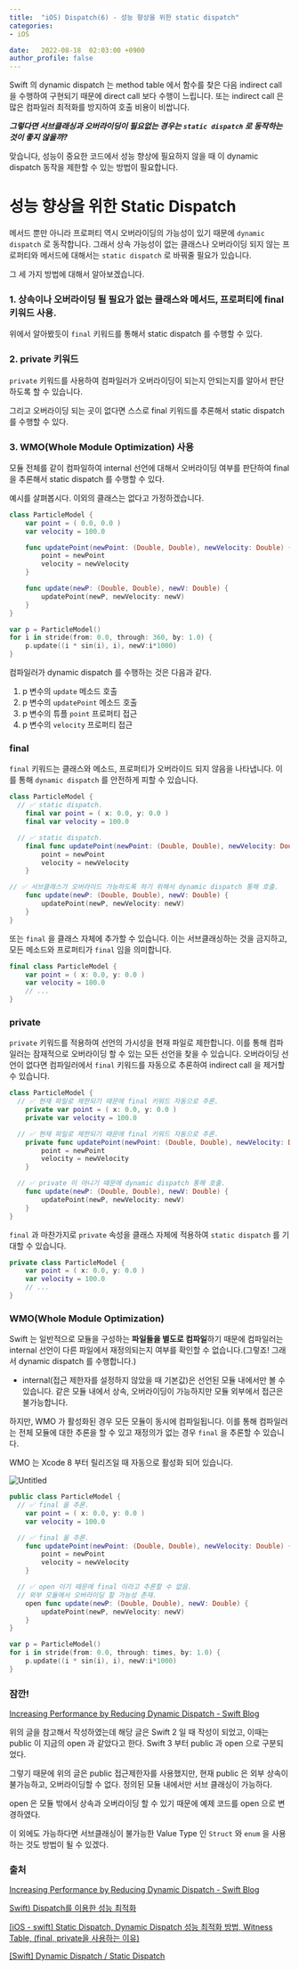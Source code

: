 ```yaml
---
title:  "iOS) Dispatch(6) - 성능 향상을 위한 static dispatch"
categories:
- iOS

date:   2022-08-18  02:03:00 +0900
author_profile: false
---
```

Swift 의 dynamic dispatch 는 method table 에서 함수를 찾은 다음 indirect call 을 수행하여 구현되기 때문에 direct call 보다 수행이 느립니다. 또는 indirect call 은 많은 컴파일러 최적화를 방지하여 호출 비용이 비쌉니다.

***그렇다면 서브클래싱과 오버라이딩이 필요없는 경우는  `static dispatch` 로 동작하는 것이 좋지 않을까?***

맞습니다, 성능이 중요한 코드에서 성능 향상에 필요하지 않을 때 이 dynamic dispatch 동작을 제한할 수 있는 방법이 필요합니다.

# 성능 향상을 위한 Static Dispatch

메서드 뿐만 아니라 프로퍼티 역시 오버라이딩의 가능성이 있기 때문에 `dynamic dispatch` 로 동작합니다. 그래서 상속 가능성이 없는 클래스나 오버라이딩 되지 않는 프로퍼티와 메서드에 대해서는 `static dispatch` 로 바꿔줄 필요가 있습니다.

그 세 가지 방법에 대해서 알아보겠습니다.

### 1. 상속이나 오버라이딩 될 필요가 없는 클래스와 메서드, 프로퍼티에 final 키워드 사용.

위에서 알아봤듯이 `final` 키워드를 통해서 static dispatch 를 수행할 수 있다.

### 2. private 키워드

`private` 키워드를 사용하여 컴파일러가 오버라이딩이 되는지 안되는지를 알아서 판단하도록 할 수 있습니다.

그리고 오버라이딩 되는 곳이 없다면 스스로 final 키워드를 추론해서 static dispatch 를 수행할 수 있다.

### 3. WMO(Whole Module Optimization) 사용

모듈 전체를 같이 컴파일하여 internal 선언에 대해서 오버라이딩 여부를 판단하여 final 을 추론해서 static dispatch 를 수행할 수 있다.

예시를 살펴봅시다. 이외의 클래스는 없다고 가정하겠습니다.

```swift
class ParticleModel {
    var point = ( 0.0, 0.0 )
    var velocity = 100.0

    func updatePoint(newPoint: (Double, Double), newVelocity: Double) {
        point = newPoint
        velocity = newVelocity
    }

    func update(newP: (Double, Double), newV: Double) {
        updatePoint(newP, newVelocity: newV)
    }
}

var p = ParticleModel()
for i in stride(from: 0.0, through: 360, by: 1.0) {
    p.update((i * sin(i), i), newV:i*1000)
}
```

컴파일러가 dynamic dispatch 를 수행하는 것은 다음과 같다.

1. p 변수의 `update` 메소드 호출
2. p 변수의 `updatePoint` 메소드 호출
3. p 변수의 튜플 `point` 프로퍼티 접근
4. p 변수의 `velocity` 프로퍼티 접근

### final

`final` 키워드는 클래스와 메소드, 프로퍼티가 오버라이드 되지 않음을 나타냅니다. 이를 통해 `dynamic dispatch` 를 안전하게 피할 수 있습니다.

```swift
class ParticleModel {
  // ✅ static dispatch.
    final var point = ( x: 0.0, y: 0.0 )
    final var velocity = 100.0

  // ✅ static dispatch.
    final func updatePoint(newPoint: (Double, Double), newVelocity: Double) {
        point = newPoint
        velocity = newVelocity
    }

// ✅ 서브클래스가 오버라이드 가능하도록 하기 위해서 dynamic dispatch 통해 호출.
    func update(newP: (Double, Double), newV: Double) {
        updatePoint(newP, newVelocity: newV)
    }
}
```

또는 `final` 을 클래스 자체에 추가할 수 있습니다. 이는 서브클래싱하는 것을 금지하고, 모든 메소드와 프로퍼티가 `final` 임을 의미합니다.

```swift
final class ParticleModel {
    var point = ( x: 0.0, y: 0.0 )
    var velocity = 100.0
    // ...
}
```

### private

`private` 키워드를 적용하여 선언의 가시성을 현재 파일로 제한합니다. 이를 통해 컴파일러는 잠재적으로 오버라이딩 할 수 있는 모든 선언을 찾을 수 있습니다. 오버라이딩 선언이 없다면 컴파일러에서 `final` 키워드를 자동으로 추론하여 indirect call 을 제거할 수 있습니다.

```swift
class ParticleModel {
  // ✅ 현재 파일로 제한되기 때문에 final 키워드 자동으로 추론.
    private var point = ( x: 0.0, y: 0.0 )
    private var velocity = 100.0

  // ✅ 현재 파일로 제한되기 때문에 final 키워드 자동으로 추론.
    private func updatePoint(newPoint: (Double, Double), newVelocity: Double) {
        point = newPoint
        velocity = newVelocity
    }

  // ✅ private 이 아니기 때문에 dynamic dispatch 통해 호출.
    func update(newP: (Double, Double), newV: Double) {
        updatePoint(newP, newVelocity: newV)
    }
}
```

`final` 과 마찬가지로 `private` 속성을 클래스 자체에 적용하여 `static dispatch` 를 기대할 수 있습니다.

```swift
private class ParticleModel {
    var point = ( x: 0.0, y: 0.0 )
    var velocity = 100.0
    // ...
}
```

### WMO(Whole Module Optimization)

Swift 는 일반적으로 모듈을 구성하는 **파일들을 별도로 컴파일**하기 때문에 컴파일러는 internal 선언이 다른 파일에서 재정의되는지 여부를 확인할 수 없습니다.(그렇죠! 그래서 dynamic dispatch 를 수행합니다.)

- internal(접근 제한자를 설정하지 않았을 때 기본값)은 선언된 모듈 내에서만 볼 수 있습니다. 같은 모듈 내에서 상속, 오버라이딩이 가능하지만 모듈 외부에서 접근은 불가능합니다.

하지만, WMO 가 활성화된 경우 모든 모듈이 동시에 컴파일됩니다. 이를 통해 컴파일러는 전체 모듈에 대한 추론을 할 수 있고 재정의가 없는 경우 `final` 을 추론할 수 있습니다. 

WMO 는 Xcode 8 부터 릴리즈일 때 자동으로 활성화 되어 있습니다.

![Untitled](https://s3-us-west-2.amazonaws.com/secure.notion-static.com/f09c7bc4-74ac-4877-b1a6-055f57129984/Untitled.png)

```swift
public class ParticleModel {
  // ✅ final 을 추론.
    var point = ( x: 0.0, y: 0.0 )
    var velocity = 100.0

  // ✅ final 을 추론.
    func updatePoint(newPoint: (Double, Double), newVelocity: Double) {
        point = newPoint
        velocity = newVelocity
    }

  // ✅ open 이기 때문에 final 이라고 추론할 수 없음.
  // 외부 모듈에서 오버라이딩 할 가능성 존재.
    open func update(newP: (Double, Double), newV: Double) {
        updatePoint(newP, newVelocity: newV)
    }
}

var p = ParticleModel()
for i in stride(from: 0.0, through: times, by: 1.0) {
    p.update((i * sin(i), i), newV:i*1000)
}
```

### 잠깐!

[Increasing Performance by Reducing Dynamic Dispatch - Swift Blog](https://developer.apple.com/swift/blog/?id=27)

위의 글을 참고해서 작성하였는데 해당 글은 Swift 2 일 때 작성이 되었고, 이때는 public 이 지금의 open 과 같았다고 한다. Swift 3 부터 public 과 open 으로 구분되었다.

그렇기 때문에 위의 글은 public 접근제한자를 사용했지만, 현재 public 은 외부 상속이 불가능하고, 오버라이딩할 수 없다. 정의된 모듈 내에서만 서브 클래싱이 가능하다.

open 은 모듈 밖에서 상속과 오버라이딩 할 수 있기 때문에 예제 코드를 open 으로 변경하였다.

이 외에도 가능하다면 서브클래싱이 불가능한 Value Type 인 `Struct` 와 `enum` 을 사용하는 것도 방법이 될 수 있겠다.

### 출처

[Increasing Performance by Reducing Dynamic Dispatch - Swift Blog](https://developer.apple.com/swift/blog/?id=27)

[Swift) Dispatch를 이용한 성능 최적화](https://babbab2.tistory.com/145?category=828998)

[[iOS - swift] Static Dispatch, Dynamic Dispatch 성능 최적화 방법, Witness Table, (final, private을 사용하는 이유)](https://ios-development.tistory.com/816)

[[Swift] Dynamic Dispatch / Static Dispatch](https://dev-in-gym.tistory.com/161)
